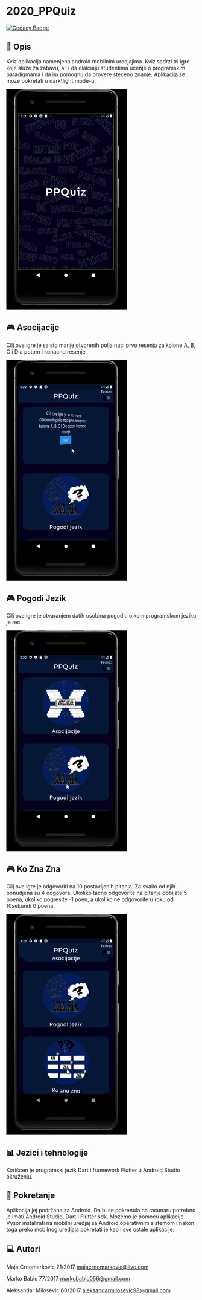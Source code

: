 # 2020_PPQuiz

[![Codacy Badge](https://api.codacy.com/project/badge/Grade/38e512c4d2ef4b4fb3cdf5889e56a1f2)](https://app.codacy.com/gh/matf-pp/2020_PPQuiz?utm_source=github.com&utm_medium=referral&utm_content=matf-pp/2020_PPQuiz&utm_campaign=Badge_Grade_Dashboard)

## :memo: Opis
Kviz aplikacija namenjena android mobilnim uredjajima. Kviz sadrzi tri igre koje sluze za zabavu, ali i da olaksaju studentima ucenje o programskim paradigmama i da im pomognu da provere steceno znanje. Aplikacija se moze pokretati u dark\light mode-u.

![Pocetni ekran](Screenshots/PocetniEkran.gif)

## :video_game: Asocijacije
Cilj ove igre je sa sto manje otvorenih polja naci prvo resenja za kolone A, B, C i D a potom i konacno resenje.

![Asocijacije](Screenshots/Asocijacije.gif)

## :video_game: Pogodi Jezik
Cilj ove igre je otvaranjem datih osobina pogoditi o kom programskom jeziku je rec.

![Pogodi Jezik](Screenshots/PogodiJezik.gif)

## :video_game: Ko Zna Zna
Cilj ove igre je odgovoriti na 10 postavljenih pitanja. Za svako od njih ponudjena su 4 odgovora. Ukoliko tacno odgovorite na pitanje dobijate 5 poena, ukoliko pogresite -1 poen, a ukoliko ne odgovorite u roku od 10sekundi 0 poena.

![Ko Zna Zna](Screenshots/KoZnaZna.gif)

## :bar_chart: Jezici i tehnologije
Korišćen je programski jezik Dart i framework Flutter u Android Studio okruženju.

## :wrench: Pokretanje
Aplikacija jej podržana za Android. Da bi se pokrenula na racunaru potrebno je imati Android Studio, Dart i Flutter sdk. Mozemo je pomocu aplikacije Vysor instalirati na mobilni uredjaj sa Android operativnim sistemom i nakon toga preko mobilnog uredjaja pokretati je kao i sve ostale aplikacije. 

## :computer: Autori

Maja Crnomarkovic 21/2017 majacrnomarkovic@live.com

Marko Babic 77/2017 markobabic056@gmail.com

Aleksandar Milosevic 60/2017 aleksandarmilosevic98@gmail.com
